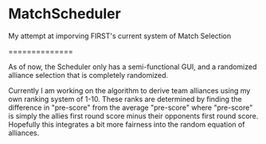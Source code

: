 MatchScheduler
==============

My attempt at imporving FIRST's current system of Match Selection

==============

As of now, the Scheduler only has a semi-functional GUI, and a 
randomized alliance selection that is completely randomized.

Currently I am working on the algorithm to derive team alliances using 
my own ranking system of 1-10. These ranks are determined by finding the 
difference in "pre-score" from the average "pre-score" where "pre-score" is 
simply the allies first round score minus their opponents first round score.
Hopefully this integrates a bit more fairness into the random equation of 
alliances.
